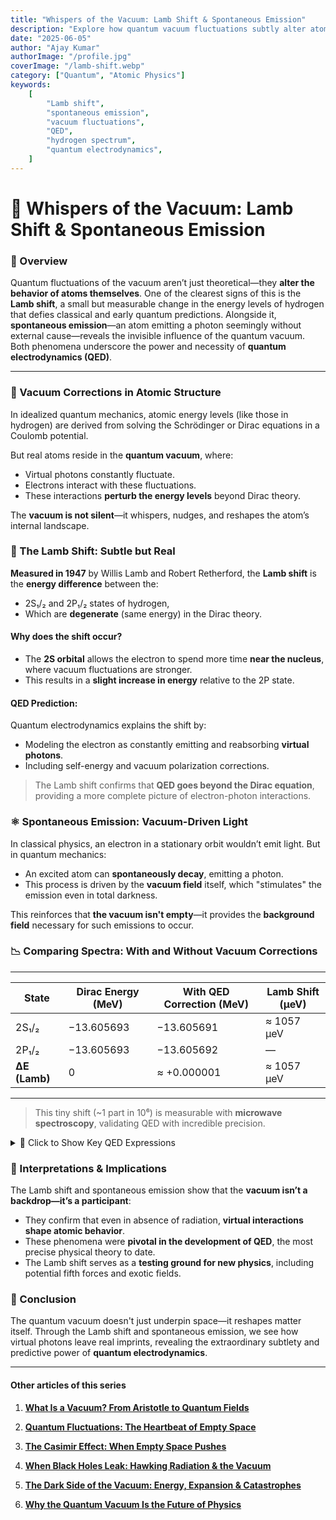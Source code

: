 ```yaml
---
title: "Whispers of the Vacuum: Lamb Shift & Spontaneous Emission"
description: "Explore how quantum vacuum fluctuations subtly alter atomic energy levels, revealing the predictive power of quantum electrodynamics through the Lamb shift and spontaneous emission."
date: "2025-06-05"
author: "Ajay Kumar"
authorImage: "/profile.jpg"
coverImage: "/lamb-shift.webp"
category: ["Quantum", "Atomic Physics"]
keywords:
    [
        "Lamb shift",
        "spontaneous emission",
        "vacuum fluctuations",
        "QED",
        "hydrogen spectrum",
        "quantum electrodynamics",
    ]
---
```


# 🔬 Whispers of the Vacuum: Lamb Shift & Spontaneous Emission

### 🧠 Overview

Quantum fluctuations of the vacuum aren’t just theoretical—they **alter the behavior of atoms themselves**. One of the clearest signs of this is the **Lamb shift**, a small but measurable change in the energy levels of hydrogen that defies classical and early quantum predictions. Alongside it, **spontaneous emission**—an atom emitting a photon seemingly without external cause—reveals the invisible influence of the quantum vacuum. Both phenomena underscore the power and necessity of **quantum electrodynamics (QED)**.

---

### 🌌 Vacuum Corrections in Atomic Structure

In idealized quantum mechanics, atomic energy levels (like those in hydrogen) are derived from solving the Schrödinger or Dirac equations in a Coulomb potential.

But real atoms reside in the **quantum vacuum**, where:

-   Virtual photons constantly fluctuate.
-   Electrons interact with these fluctuations.
-   These interactions **perturb the energy levels** beyond Dirac theory.

The **vacuum is not silent**—it whispers, nudges, and reshapes the atom’s internal landscape.




### 🧪 The Lamb Shift: Subtle but Real

**Measured in 1947** by Willis Lamb and Robert Retherford, the **Lamb shift** is the **energy difference** between the:

-   2S₁/₂ and 2P₁/₂ states of hydrogen,
-   Which are **degenerate** (same energy) in the Dirac theory.

#### Why does the shift occur?

-   The **2S orbital** allows the electron to spend more time **near the nucleus**, where vacuum fluctuations are stronger.
-   This results in a **slight increase in energy** relative to the 2P state.

#### QED Prediction:

Quantum electrodynamics explains the shift by:

-   Modeling the electron as constantly emitting and reabsorbing **virtual photons**.
-   Including self-energy and vacuum polarization corrections.

> The Lamb shift confirms that **QED goes beyond the Dirac equation**, providing a more complete picture of electron-photon interactions.


### ⚛️ Spontaneous Emission: Vacuum-Driven Light

In classical physics, an electron in a stationary orbit wouldn’t emit light. But in quantum mechanics:

-   An excited atom can **spontaneously decay**, emitting a photon.
-   This process is driven by the **vacuum field** itself, which "stimulates" the emission even in total darkness.

This reinforces that **the vacuum isn't empty**—it provides the **background field** necessary for such emissions to occur.


### 📉 Comparing Spectra: With and Without Vacuum Corrections

---
| State         | Dirac Energy (MeV) | With QED Correction (MeV) | Lamb Shift (μeV) |
| ------------- | ------------------ | ------------------------- | ---------------- |
| 2S₁/₂         | −13.605693         | −13.605691                | ≈ 1057 μeV       |
| 2P₁/₂         | −13.605693         | −13.605692                | —                |
| **ΔE (Lamb)** | 0                  | ≈ +0.000001               | ≈ 1057 μeV       |
---
> This tiny shift (~1 part in 10⁶) is measurable with **microwave spectroscopy**, validating QED with incredible precision.


<details>
<summary>📘 Click to Show Key QED Expressions</summary>

### Key Concepts:

1. **Self-Energy Correction** (electron interacting with its own field):  

   $$ \Delta E \propto \alpha \ln{\left( \frac{m_e}{\Lambda} \right)} $$ 

   where $$\alpha$$ is the fine-structure constant, and \( \Lambda \) is an energy cutoff.

2. **Vacuum Polarization**:  
   
   $$\Delta V(r) = -\frac{Z\alpha^2}{15\pi r^3}$$
    
   This modifies the Coulomb potential, shifting energy levels slightly.

3. **QED-Perturbed Hydrogen Levels**:  

   $$E*n = E_n^{\text{Dirac}} + \Delta E*{\text{Lamb}} + \Delta E\_{\text{VP}} + ...$$


</details>


### 🧠 Interpretations & Implications

The Lamb shift and spontaneous emission show that the **vacuum isn’t a backdrop—it’s a participant**:

-   They confirm that even in absence of radiation, **virtual interactions shape atomic behavior**.
-   These phenomena were **pivotal in the development of QED**, the most precise physical theory to date.
-   The Lamb shift serves as a **testing ground for new physics**, including potential fifth forces and exotic fields.


### 🧾 Conclusion

The quantum vacuum doesn't just underpin space—it reshapes matter itself. Through the Lamb shift and spontaneous emission, we see how virtual photons leave real imprints, revealing the extraordinary subtlety and predictive power of **quantum electrodynamics**.

---
#### Other articles of this series

1. **[What Is a Vacuum? From Aristotle to Quantum Fields](/blog/what-is-a-vacuum)**

2. **[Quantum Fluctuations: The Heartbeat of Empty Space](/blog/what-is-a-vacuum)**

3. **[The Casimir Effect: When Empty Space Pushes](/blog/the-casimir-effect)**

5. **[When Black Holes Leak: Hawking Radiation & the Vacuum](/blog/when-black-holes-leak-hawking-radiation-and-the-vacuum)**

6. **[The Dark Side of the Vacuum: Energy, Expansion & Catastrophes](/blog/the-dark-side-of-vacuum)**

7. **[Why the Quantum Vacuum Is the Future of Physics](/blog/why-the-quantumvacuum-is-the-future-of-physics)**